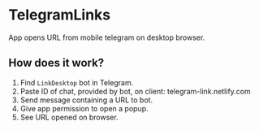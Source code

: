 # TelegramLinks
 App opens URL from mobile telegram on desktop browser.


## How does it work?
1. Find `LinkDesktop` bot in Telegram.
2. Paste ID of chat, provided by bot, on client: telegram-link.netlify.com
3. Send message containing a URL to bot.
4. Give app permission to open a popup.
4. See URL opened on browser.



